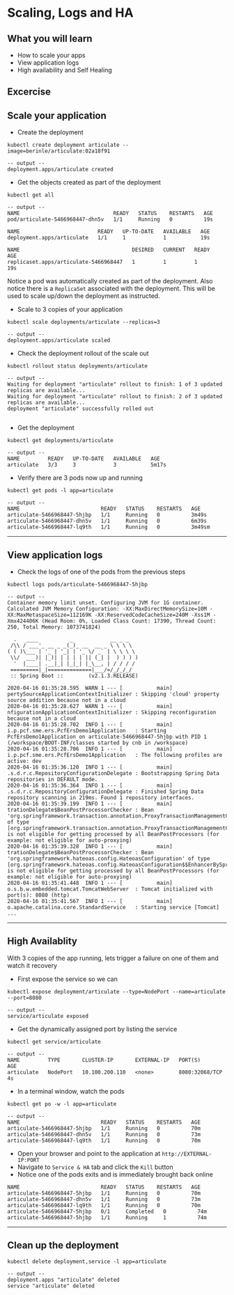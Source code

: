 # Scaling, Logs and HA

## What you will learn
* How to scale your apps
* View application logs
* High availability and Self Healing

## Excercise

## Scale your application
* Create the deployment

```
kubectl create deployment articulate --image=berinle/articulate:02a18f91

-- output --
deployment.apps/articulate created
```

* Get the objects created as part of the deployment

```
kubectl get all

-- output --
NAME                              READY   STATUS    RESTARTS   AGE
pod/articulate-5466968447-dhn5v   1/1     Running   0          19s

NAME                         READY   UP-TO-DATE   AVAILABLE   AGE
deployment.apps/articulate   1/1     1            1           19s

NAME                                    DESIRED   CURRENT   READY   AGE
replicaset.apps/articulate-5466968447   1         1         1       19s
```

Notice a pod was automatically created as part of the deployment. Also notice there is a `ReplicaSet` associated with the deployment. This will be used to scale up/down the deployment as instructed.

* Scale to 3 copies of your application

```
kubectl scale deployments/articulate --replicas=3

-- output --
deployment.apps/articulate scaled
```

* Check the deployment rollout of the scale out

```
kubectl rollout status deployments/articulate

-- output --
Waiting for deployment "articulate" rollout to finish: 1 of 3 updated replicas are available...
Waiting for deployment "articulate" rollout to finish: 2 of 3 updated replicas are available...
deployment "articulate" successfully rolled out
​
```

* Get the deployment

```
kubectl get deployments/articulate

-- output --
NAME         READY   UP-TO-DATE   AVAILABLE   AGE
articulate   3/3     3            3           5m17s
```

* Verify there are 3 pods now up and running

```
kubectl get pods -l app=articulate

-- output --
NAME                          READY   STATUS    RESTARTS   AGE
articulate-5466968447-5hjbp   1/1     Running   0          3m49s
articulate-5466968447-dhn5v   1/1     Running   0          6m39s
articulate-5466968447-lq9th   1/1     Running   0          3m49sm
```


---

## View application logs

* Check the logs of one of the pods from the previous steps

```
kubectl logs pods/articulate-5466968447-5hjbp

-- output --
Container memory limit unset. Configuring JVM for 1G container.
Calculated JVM Memory Configuration: -XX:MaxDirectMemorySize=10M -XX:MaxMetaspaceSize=112169K -XX:ReservedCodeCacheSize=240M -Xss1M -Xmx424406K (Head Room: 0%, Loaded Class Count: 17390, Thread Count: 250, Total Memory: 1073741824)

  .   ____          _            __ _ _
 /\\ / ___'_ __ _ _(_)_ __  __ _ \ \ \ \
( ( )\___ | '_ | '_| | '_ \/ _` | \ \ \ \
 \\/  ___)| |_)| | | | | || (_| |  ) ) ) )
  '  |____| .__|_| |_|_| |_\__, | / / / /
 =========|_|==============|___/=/_/_/_/
 :: Spring Boot ::        (v2.1.3.RELEASE)

2020-04-16 01:35:28.595  WARN 1 --- [           main] pertySourceApplicationContextInitializer : Skipping 'cloud' property source addition because not in a cloud
2020-04-16 01:35:28.627  WARN 1 --- [           main] nfigurationApplicationContextInitializer : Skipping reconfiguration because not in a cloud
2020-04-16 01:35:28.702  INFO 1 --- [           main] i.p.pcf.sme.ers.PcfErsDemo1Application   : Starting PcfErsDemo1Application on articulate-5466968447-5hjbp with PID 1 (/workspace/BOOT-INF/classes started by cnb in /workspace)
2020-04-16 01:35:28.706  INFO 1 --- [           main] i.p.pcf.sme.ers.PcfErsDemo1Application   : The following profiles are active: dev
2020-04-16 01:35:36.120  INFO 1 --- [           main] .s.d.r.c.RepositoryConfigurationDelegate : Bootstrapping Spring Data repositories in DEFAULT mode.
2020-04-16 01:35:36.364  INFO 1 --- [           main] .s.d.r.c.RepositoryConfigurationDelegate : Finished Spring Data repository scanning in 219ms. Found 1 repository interfaces.
2020-04-16 01:35:39.199  INFO 1 --- [           main] trationDelegate$BeanPostProcessorChecker : Bean 'org.springframework.transaction.annotation.ProxyTransactionManagementConfiguration' of type [org.springframework.transaction.annotation.ProxyTransactionManagementConfiguration$$EnhancerBySpringCGLIB$$5590d5f4] is not eligible for getting processed by all BeanPostProcessors (for example: not eligible for auto-proxying)
2020-04-16 01:35:39.328  INFO 1 --- [           main] trationDelegate$BeanPostProcessorChecker : Bean 'org.springframework.hateoas.config.HateoasConfiguration' of type [org.springframework.hateoas.config.HateoasConfiguration$$EnhancerBySpringCGLIB$$d5112326] is not eligible for getting processed by all BeanPostProcessors (for example: not eligible for auto-proxying)
2020-04-16 01:35:41.448  INFO 1 --- [           main] o.s.b.w.embedded.tomcat.TomcatWebServer  : Tomcat initialized with port(s): 8080 (http)
2020-04-16 01:35:41.567  INFO 1 --- [           main] o.apache.catalina.core.StandardService   : Starting service [Tomcat]
...
```

---

## High Availablity

With 3 copies of the app running, lets trigger a failure on one of them and watch it recovery

* First expose the service so we can 

```
kubectl expose deployment/articulate --type=NodePort --name=articulate --port=8080

-- output --
service/articulate exposed
```

* Get the dynamically assigned port by listing the service

```
kubectl get service/articulate

-- output --
NAME         TYPE       CLUSTER-IP       EXTERNAL-IP   PORT(S)          AGE
articulate   NodePort   10.100.200.110   <none>        8080:32068/TCP   4s
```

* In a terminal window, watch the pods

```
kubectl get po -w -l app=articulate

-- output --
NAME                          READY   STATUS    RESTARTS   AGE
articulate-5466968447-5hjbp   1/1     Running   0          70m
articulate-5466968447-dhn5v   1/1     Running   0          73m
articulate-5466968447-lq9th   1/1     Running   0          70m
```

* Open your browser and point to the application at `http://EXTERNAL-IP:PORT`
* Navigate to `Service & HA` tab and click the `Kill` button
* Notice one of the pods exits and is immediately brought back online

```
NAME                          READY   STATUS    RESTARTS   AGE
articulate-5466968447-5hjbp   1/1     Running   0          70m
articulate-5466968447-dhn5v   1/1     Running   0          73m
articulate-5466968447-lq9th   1/1     Running   0          70m
articulate-5466968447-5hjbp   0/1     Completed   0          74m
articulate-5466968447-5hjbp   1/1     Running     1          74m
```

---

## Clean up the deployment

```
kubectl delete deployment,service -l app=articulate

-- output --
deployment.apps "articulate" deleted
service "articulate" deleted
```
